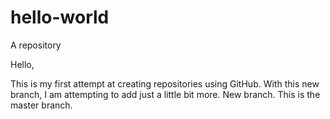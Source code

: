 # hello-world
A repository

Hello, 

This is my first attempt at creating repositories using GitHub.
With this new branch, I am attempting to add just a little bit more. 
New branch. This is the master branch. 
